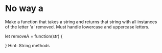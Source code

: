 # No way a

Make a function that takes a string and returns that string with all instances of the letter 'a' removed. Must handle lowercase and uppercase letters.

let removeA = function(str) {

}
Hint: String methods


